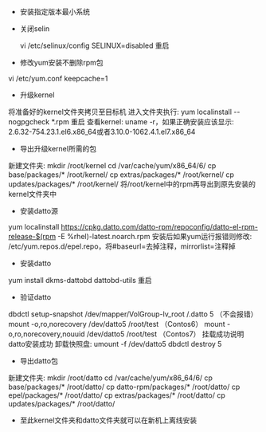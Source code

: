 * 安装指定版本最小系统


* 关闭selin

  vi /etc/selinux/config
SELINUX=disabled
重启

* 修改yum安装不删除rpm包

vi /etc/yum.conf
keepcache=1

* 升级kernel

将准备好的kernel文件夹拷贝至目标机
进入文件夹执行: yum localinstall --nogpgcheck *.rpm
重启
查看kernel: uname -r，如果正确安装应该显示: 2.6.32-754.23.1.el6.x86_64或者3.10.0-1062.4.1.el7.x86_64

* 导出升级kernel所需的包

新建文件夹: mkdir /root/kernel
cd /var/cache/yum/x86_64/6/
cp base/packages/* /root/kernel/
cp extras/packages/* /root/kernel/
cp updates/packages/* /root/kernel/
将/root/kernel中的rpm再导出到原先安装的kernel文件夹中

* 安装datto源

yum localinstall https://cpkg.datto.com/datto-rpm/repoconfig/datto-el-rpm-release-$(rpm -E %rhel)-latest.noarch.rpm
安装后如果yum运行报错则修改: /etc/yum.repos.d/epel.repo，将#baseurl=去掉注释，mirrorlist=注释掉

* 安装datto

yum install dkms-dattobd dattobd-utils
重启

* 验证datto

dbdctl setup-snapshot /dev/mapper/VolGroup-lv_root /.datto 5 （不会报错）
mount -o,ro,norecovery /dev/datto5 /root/test （Contos6）
mount -o,ro,norecovery,nouuid /dev/datto5 /root/test （Contos7）
挂载成功说明datto安装成功
卸载快照盘:
umount -f /dev/datto5
dbdctl destroy 5

* 导出datto包

新建文件夹: mkdir /root/datto
cd /var/cache/yum/x86_64/6/
cp base/packages/* /root/datto/
cp datto-rpm/packages/* /root/datto/
cp epel/packages/* /root/datto/
cp extras/packages/* /root/datto/
cp updates/packages/* /root/datto/

* 至此kernel文件夹和datto文件夹就可以在新机上离线安装